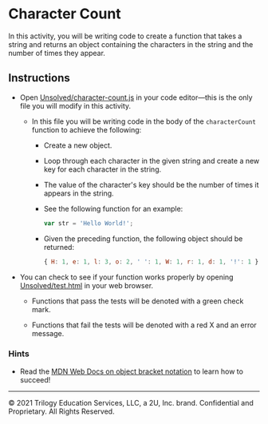 # Character Count

In this activity, you will be writing code to create a function that takes a string and returns an object containing the characters in the string and the number of times they appear.

## Instructions

- Open [Unsolved/character-count.js](Unsolved/character-count.js) in your code editor&mdash;this is the only file you will modify in this activity.

  - In this file you will be writing code in the body of the `characterCount` function to achieve the following:

    - Create a new object.

    - Loop through each character in the given string and create a new key for each character in the string.

    - The value of the character's key should be the number of times it appears in the string.

    - See the following function for an example:

      ```js
      var str = 'Hello World!';
      ```

    - Given the preceding function, the following object should be returned:

      ```js
      { H: 1, e: 1, l: 3, o: 2, ' ': 1, W: 1, r: 1, d: 1, '!': 1 }
      ```

- You can check to see if your function works properly by opening [Unsolved/test.html](Unsolved/test.html) in your web browser.

  - Functions that pass the tests will be denoted with a green check mark.

  - Functions that fail the tests will be denoted with a red X and an error message.

### Hints

- Read the [MDN Web Docs on object bracket notation](https://developer.mozilla.org/en-US/docs/Web/JavaScript/Reference/Operators/Property_accessors) to learn how to succeed!

---

© 2021 Trilogy Education Services, LLC, a 2U, Inc. brand. Confidential and Proprietary. All Rights Reserved.
